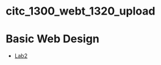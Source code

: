 # citc_1300_webt_1320_upload

<h1>Basic Web Design</h1>

<ul>
    <li><a href ="Lab2/index.html" target="_blank"> Lab2 </a></li>
</ul>